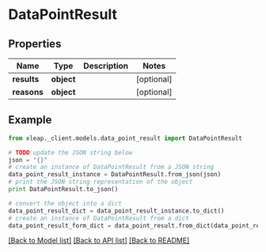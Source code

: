 # DataPointResult


## Properties

Name | Type | Description | Notes
------------ | ------------- | ------------- | -------------
**results** | **object** |  | [optional] 
**reasons** | **object** |  | [optional] 

## Example

```python
from xleap._client.models.data_point_result import DataPointResult

# TODO update the JSON string below
json = "{}"
# create an instance of DataPointResult from a JSON string
data_point_result_instance = DataPointResult.from_json(json)
# print the JSON string representation of the object
print DataPointResult.to_json()

# convert the object into a dict
data_point_result_dict = data_point_result_instance.to_dict()
# create an instance of DataPointResult from a dict
data_point_result_form_dict = data_point_result.from_dict(data_point_result_dict)
```
[[Back to Model list]](../README.md#documentation-for-models) [[Back to API list]](../README.md#documentation-for-api-endpoints) [[Back to README]](../README.md)


